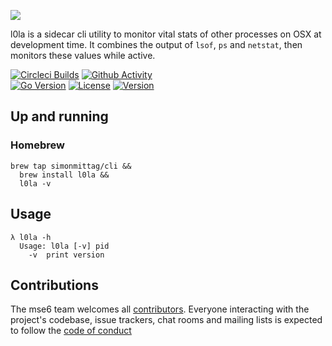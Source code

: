 ![](mse6.png)

l0la is a sidecar cli utility to monitor vital stats of other processes on OSX at development
time. It combines the output of `lsof`, `ps` and `netstat`, then monitors these values
while active.

[![Circleci Builds](https://circleci.com/gh/simonmittag/l0la.svg?style=shield)](https://circleci.com/gh/simonmittag/l0la)
[![Github Activity](https://img.shields.io/github/commit-activity/m/simonmittag/mse6)](https://img.shields.io/github/commit-activity/m/simonmittag/mse6)  
[![Go Version](https://img.shields.io/github/go-mod/go-version/simonmittag/l0la)](https://img.shields.io/github/go-mod/go-version/simonmittag/l0la)
[![License](https://img.shields.io/badge/License-Apache%202.0-blue.svg)](https://opensource.org/licenses/Apache-2.0)
[![Version](https://img.shields.io/badge/version-0.1.0-orange)](https://github.com/simonmittag/mse6/releases/tag/v0.1.0)

## Up and running

### Homebrew
```
brew tap simonmittag/cli &&
  brew install l0la &&
  l0la -v
```

## Usage
```
λ l0la -h
  Usage: l0la [-v] pid
    -v	print version
```

## Contributions
The mse6 team welcomes all [contributors](https://github.com/simonmittag/mse6/blob/master/CONTRIBUTING.md). Everyone interacting with the project's codebase, issue trackers, chat rooms and mailing lists
is expected to follow the [code of conduct](https://github.com/simonmittag/mse6/blob/master/CODE_OF_CONDUCT.md)
